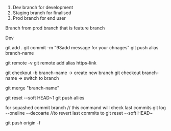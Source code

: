 1. Dev branch  for development
2. Staging branch for finalised 
3. Prod branch for end user

Branch from prod branch that is feature branch 

Dev 

git add .
git commit -m "93add message for your chnages"
git push alias branch-name  

git remote -v
git remote add alias https-link

git checkout -b branch-name  -> create new branch 
git checkout branch-name   -> switch to branch 

git  merge "branch-name"

git reset --soft HEAD~1
git push allies <brand-name>


for squashed commit branch
// this command will check last commits
git log --oneline --decoarte 
//to revert last commits to
git reset  --soft HEAD~<commit-number>

git push origin <branch-name> -f